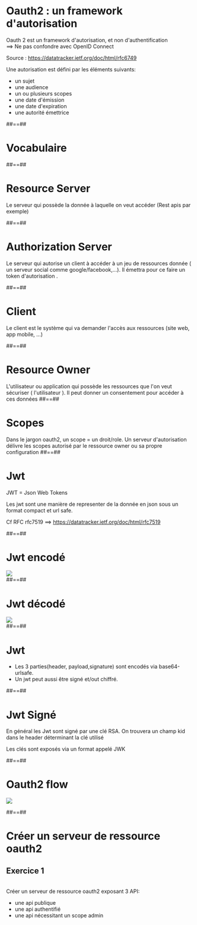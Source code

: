 # Oauth2 : un framework d'autorisation

Oauth 2 est un framework d'autorisation, et non d'authentification
</br> ==> Ne pas confondre avec OpenID Connect

Source : https://datatracker.ietf.org/doc/html/rfc6749

Une autorisation est défini par les éléments suivants: 
<ul>
    <li class="fragment">un sujet</li>
    <li class="fragment">une audience</li>
    <li class="fragment">un ou plusieurs scopes</li>
    <li class="fragment">une date d'émission</li>
    <li class="fragment">une date d'expiration</li>
    <li class="fragment">une autorité émettrice</li>
</ul>


##==##
<!-- .slide: class="transition underline" -->
# Vocabulaire

##==##

# Resource Server

Le serveur qui possède la donnée à laquelle on veut accéder (Rest apis par exemple)

##==##

# Authorization Server

Le serveur qui autorise un client à accéder à un jeu de ressources donnée ( un serveur social comme google/facebook,...).
Il émettra pour ce faire un token d'autorisation .

##==##

# Client

Le client est le système qui va demander l'accès aux ressources (site web, app mobile, ...)

##==##

# Resource Owner

L'utilisateur ou application qui possède les ressources que l'on veut sécuriser ( l'utilisateur ).
Il peut donner un consentement pour accéder à ces données
##==##

# Scopes

Dans le jargon oauth2, un scope = un droit/role.
Un serveur d'autorisation délivre les scopes autorisé par le ressource owner ou sa propre configuration
##==##

# Jwt

JWT = Json Web Tokens

Les jwt sont une manière de representer de la donnée en json sous un format compact et url safe.

Cf RFC rfc7519 ==> https://datatracker.ietf.org/doc/html/rfc7519

##==##

# Jwt encodé

<div class="full-center">
    <img src="./assets/images/7-oauth2/jwt-encoded.png">
</div>
##==##

# Jwt décodé

<div class="full-center">
    <img src="./assets/images/7-oauth2/jwt-decoded.png">
</div>
##==##

# Jwt
<ul>
<li>
Les 3 parties(header, payload,signature) sont encodés via base64-urlsafe.</li>

<li>
Un jwt peut aussi être signé et/out chiffré.</li>
</ul>

##==##

# Jwt Signé
En général les Jwt sont signé par une clé RSA. On trouvera un champ kid dans le header déterminant la clé utilisé

Les clés sont exposés via un format appelé JWK

##==##


# Oauth2 flow

<div class="full-center">
    <img src="./assets/images/7-oauth2/oauth-flow2.png">
</div>

##==##

<!-- .slide: class="exercice" -->
# Créer un serveur de ressource oauth2
## Exercice 1 
<br>
Créer un serveur de ressource oauth2 exposant 3 API:
<ul>
<li> une api publique</li>
<li> une api authentifié</li>
<li> une api nécessitant un scope admin</li>
</ul>


